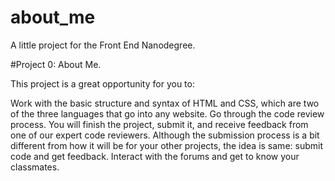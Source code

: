 # about_me
A little project for the Front End Nanodegree.

#Project 0: About Me.

This project is a great opportunity for you to:

Work with the basic structure and syntax of HTML and CSS, which are two of the three languages that go into any website.
Go through the code review process. You will finish the project, submit it, and receive feedback from one of our expert code reviewers. Although the submission process is a bit different from how it will be for your other projects, the idea is same: submit code and get feedback.
Interact with the forums and get to know your classmates.
